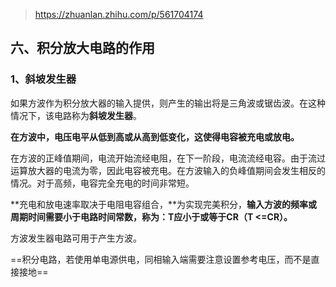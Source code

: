 > https://zhuanlan.zhihu.com/p/561704174
## 六、积分放大电路的作用

### **1、斜坡发生器**

如果方波作为积分放大器的输入提供，则产生的输出将是三角波或锯齿波。在这种情况下，该电路称为**斜坡发生器**。

**在方波中，电压电平从低到高或从高到低变化，这使得电容被充电或放电。**

在方波的正峰值期间，电流开始流经电阻，在下一阶段，电流流经电容。由于流过运算放大器的电流为零，因此电容被充电。在方波输入的负峰值期间会发生相反的情况。对于高频，电容完全充电的时间非常短。

**充电和放电速率取决于电阻电容组合，**为实现完美积分，**输入方波的频率或周期时间需要小于电路时间常数，称为：T应小于或等于CR（T <=CR）。**

方波发生器电路可用于产生方波。


==积分电路，若使用单电源供电，同相输入端需要注意设置参考电压，而不是直接接地==


